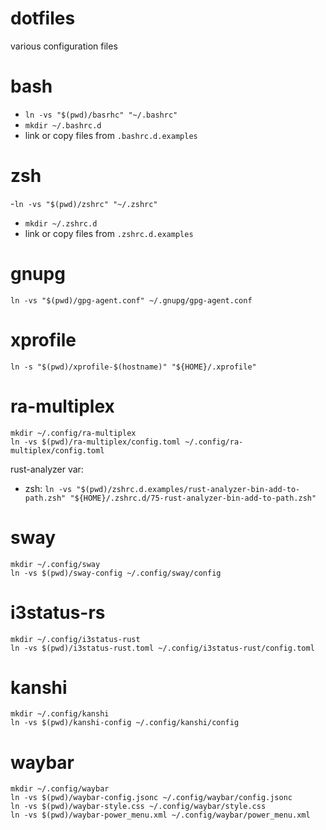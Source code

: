 # dotfiles

various configuration files

# bash
- `ln -vs "$(pwd)/basrhc" "~/.bashrc"`
- `mkdir ~/.bashrc.d`
- link or copy files from `.bashrc.d.examples`

# zsh

-`ln -vs "$(pwd)/zshrc" "~/.zshrc"`
- `mkdir ~/.zshrc.d`
- link or copy files from `.zshrc.d.examples`

# gnupg

```
ln -vs "$(pwd)/gpg-agent.conf" ~/.gnupg/gpg-agent.conf
```

# xprofile
```
ln -s "$(pwd)/xprofile-$(hostname)" "${HOME}/.xprofile"
```

# ra-multiplex

```
mkdir ~/.config/ra-multiplex
ln -vs $(pwd)/ra-multiplex/config.toml ~/.config/ra-multiplex/config.toml
```

rust-analyzer var:
- zsh: `ln -vs "$(pwd)/zshrc.d.examples/rust-analyzer-bin-add-to-path.zsh" "${HOME}/.zshrc.d/75-rust-analyzer-bin-add-to-path.zsh"`

# sway

```
mkdir ~/.config/sway
ln -vs $(pwd)/sway-config ~/.config/sway/config
```

# i3status-rs

```
mkdir ~/.config/i3status-rust
ln -vs $(pwd)/i3status-rust.toml ~/.config/i3status-rust/config.toml
```

# kanshi

```
mkdir ~/.config/kanshi
ln -vs $(pwd)/kanshi-config ~/.config/kanshi/config
```

# waybar
```
mkdir ~/.config/waybar
ln -vs $(pwd)/waybar-config.jsonc ~/.config/waybar/config.jsonc
ln -vs $(pwd)/waybar-style.css ~/.config/waybar/style.css
ln -vs $(pwd)/waybar-power_menu.xml ~/.config/waybar/power_menu.xml
```

